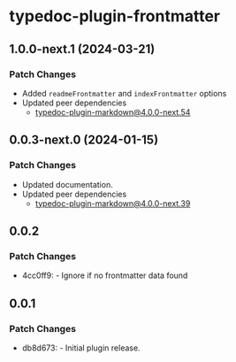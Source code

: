# typedoc-plugin-frontmatter

## 1.0.0-next.1 (2024-03-21)

### Patch Changes

- Added `readmeFrontmatter` and `indexFrontmatter` options
- Updated peer dependencies
  - typedoc-plugin-markdown@4.0.0-next.54

## 0.0.3-next.0 (2024-01-15)

### Patch Changes

- Updated documentation.
- Updated peer dependencies
  - typedoc-plugin-markdown@4.0.0-next.39

## 0.0.2

### Patch Changes

- 4cc0ff9: - Ignore if no frontmatter data found

## 0.0.1

### Patch Changes

- db8d673: - Initial plugin release.
